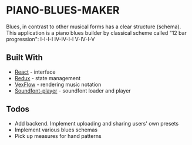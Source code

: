 # PIANO-BLUES-MAKER

Blues, in contrast to other musical forms has a clear structure (schema). This application is a piano blues builder by classical scheme called "12 bar progression":
I-I-I-I
IV-IV-I-I
V-IV-I-V

## Built With

* [React](https://github.com/facebook/react) - interface
* [Redux](https://redux.js.org/) - state management
* [VexFlow](https://github.com/0xfe/vexflow/) - rendering music notation
* [Soundfont-player](github.com/danigb/soundfont-player) - soundfont loader and player

## Todos

* Add backend. Implement uploading and sharing users' own presets
* Implement various blues schemas
* Pick up measures for hand patterns



